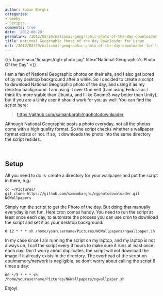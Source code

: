 ```yaml
---
author: Saman Barghi
categories:
- Geeky
- Scripts
comments: true
date: '2012-08-29'
permalink: /2012/08/29/national-geographic-photo-of-the-day-downloader-for-linux/
title: National Geographic Photo of the day Downloader for Linux
url: /2012/08/29/national-geographic-photo-of-the-day-downloader-for-linux
---
```


{{< figure src="/images/ngh-photo.jpg" title="National Geographic's Photo Of the Day" >}}

I am a fan of National Geographic photos on their site, and I also get bored of by my desktop background after a while. So I decided to create a script to download National Geographic photo of the day, and using it as my desktop background. I am using it over Gnome3 (I am using Fedora as I think it&#8217;s more stable than Ubuntu, and I like Gnome3 way better than Unity), but if you are a Unity user it should work for you as well. You can find the script here:

> <a title="https://github.com/samanbarghi/ngphotodownloader" href="https://github.com/samanbarghi/ngphotodownloader" target="_blank">https://github.com/samanbarghi/ngphotodownloader</a>

Although National Geographic posts a photo everyday, not all the photos come with a high quality format. So the script checks whether a wallpaper format exists or not. If so, it downloads the photo into the same directory the script resides.

&nbsp;

## Setup

All you need to do is  create a directory for your wallpaper and put the script in there, e.g.:

```
cd ~/Pictures/
git clone https://github.com/samanbarghi/ngphotodownloader.git NGWallpapers
```

Simply run the script to get the Photo of the day. But doing that manually everyday is not fun. Here cron comes handy. You need to run the script at least once each day, to automate the process you can use cron to download the script and set it as your desktop background:

```
0 12 * * * sh /home/yourusername/Pictures/NGWallpapers/ngwallpaper.sh
```

In my case since I am running the script on my laptop, and my laptop is not always on; I call the script every 3 hours to make sure it runs at least once each day. Don&#8217;t worry about duplicates, the script will not download the image if it already exists in the directory. The overhead of the script on cpu/memory/network is negligible, so don&#8217;t worry about calling the script 8 times a day:

```
00 */3 * * * sh /home/yourusername/Pictures/NGWallpapers/ngwallpaper.sh
```

Enjoy! <br />
